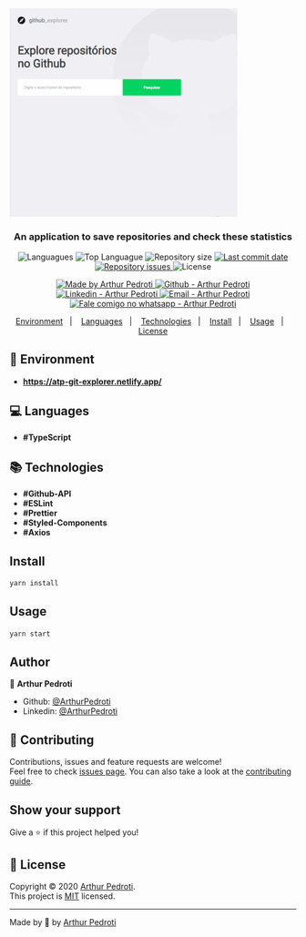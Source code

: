 <img alt="Git Explorer" src="./src/assets/git-explorer.gif" width="400px"/>

<h3 align="center" >
  An application to save repositories and check these statistics
</h3>

<p align="center">
  <img alt="Languagues" src="https://img.shields.io/github/languages/count/ArthurPedroti/git-explorer">
  <img alt="Top Languague" src="https://img.shields.io/github/languages/top/ArthurPedroti/git-explorer">
  <img alt="Repository size" src="https://img.shields.io/github/repo-size/ArthurPedroti/git-explorer">
  <a href="https://github.com/ArthurPedroti/git-explorer/commits/master">
    <img alt="Last commit date" src="https://img.shields.io/github/last-commit/ArthurPedroti/git-explorer">
  </a>
   <a href="https://github.com/ArthurPedroti/git-explorer/issues">
    <img alt="Repository issues" src="https://img.shields.io/github/issues/ArthurPedroti/git-explorer">
  </a>
  <img alt="License" src="https://img.shields.io/github/license/ArthurPedroti/git-explorer">
</p>
<p align="center">

  <a href="https://github.com/ArthurPedroti" target="_blank">
    <img alt="Made by Arthur Pedroti" src="https://img.shields.io/badge/made%20by-Arthur_Pedroti-informational">
  </a>
  <a href="https://github.com/ArthurPedroti" target="_blank" >
    <img alt="Github - Arthur Pedroti" src="https://img.shields.io/badge/Github--%23F8952D?style=social&logo=github">
  </a>
  <a href="https://www.linkedin.com/in/arthurpedroti/" target="_blank" >
    <img alt="Linkedin - Arthur Pedroti" src="https://img.shields.io/badge/Linkedin--%23F8952D?style=social&logo=linkedin">
  </a>
  <a href="mailto:arthurpedroti@gmail.com" target="_blank" >
    <img alt="Email - Arthur Pedroti" src="https://img.shields.io/badge/Email--%23F8952D?style=social&logo=gmail">
  </a>
  <a href="https://api.whatsapp.com/send?phone=5519991830454"
        target="_blank" >
    <img alt="Fale comigo no whatsapp - Arthur Pedroti" src="https://img.shields.io/badge/Whatsapp--%23F8952D?style=social&logo=whatsapp">
  </a>

</p>

<p align="center">
<a href="#rocket-environment">Environment</a>&nbsp;&nbsp;&nbsp;|&nbsp;&nbsp;&nbsp;
  <a href="#computer-languages">Languages</a>&nbsp;&nbsp;&nbsp;|&nbsp;&nbsp;&nbsp;
  <a href="#books-technologies">Technologies</a>&nbsp;&nbsp;&nbsp;|&nbsp;&nbsp;&nbsp;
  <a href="#install">Install</a>&nbsp;&nbsp;&nbsp;|&nbsp;&nbsp;&nbsp;
  <a href="#books-usage">Usage</a>&nbsp;&nbsp;&nbsp;|&nbsp;&nbsp;&nbsp;
  <a href="#memo-license">License</a>
</p>

## :rocket: Environment

- **https://atp-git-explorer.netlify.app/**

## :computer: Languages

- **#TypeScript**

## :books: Technologies

- **#Github-API**
- **#ESLint**
- **#Prettier**
- **#Styled-Components**
- **#Axios**

## Install

```sh
yarn install
```

## Usage

```sh
yarn start
```

## Author

👤 **Arthur Pedroti**

* Github: [@ArthurPedroti](https://github.com/ArthurPedroti)
* Linkedin: [@ArthurPedroti](https://www.linkedin.com/in/arthurpedroti)

## 🤝 Contributing

Contributions, issues and feature requests are welcome!<br />Feel free to check [issues page](https://github.com/ArthurPedroit/git-explorer/issues). You can also take a look at the [contributing guide](https://github.com/ArthurPedroit/git-explorer/blob/master/CONTRIBUTING.md).

## Show your support

Give a ⭐️ if this project helped you!

## 📝 License

Copyright © 2020 [Arthur Pedroti](https://github.com/ArthurPedroti).<br />
This project is [MIT](https://github.com/ArthurPedroit/git-explorer/blob/master/LICENSE) licensed.

---

Made by :blue_heart: by [Arthur Pedroti](https://github.com/ArthurPedroti)
